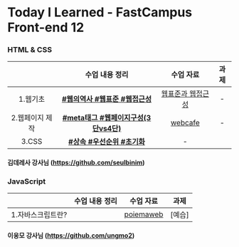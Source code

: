 # Today I Learned - FastCampus Front-end 12

###  HTML & CSS 
|  | 수업 내용 정리 | 수업 자료 | 과제 | 
|:--:|:---------:|:---:|:--:|
| 1.웹기초 | **[#웹의역사 #웹표준 #웹접근성](https://github.com/gayoungaa91/T.I.L-FDS12/blob/master/html%20%26%20css/web-basic.md)** |  [웹표준과 웹접근성](https://seulbinim.github.io/WSA/accessibility.html) | - |
| 2.웹페이지 제작 | **[#meta태그 #웹페이지구성(3단vs4단)](https://github.com/gayoungaa91/T.I.L-FDS12/blob/master/html%20%26%20css/webpage.md)** | [webcafe](https://seulbinim.github.io/exHTML5) | - |
| 3.CSS | **[#상속 #우선순위 #초기화](https://github.com/gayoungaa91/T.I.L-FDS12/blob/master/html%20%26%20css/css.md)** | - | 
#### 김데레사 강사님 (https://github.com/seulbinim)
 
 
### JavaScript 
|  | 수업 내용 정리 | 수업 자료 | 과제 |
| :------: | :------------------------:| :-------: | :---------:|
| 1.자바스크립트란? | []() | [poiemaweb](https://poiemaweb.com) | [예습] |
#### 이웅모 강사님 (https://github.com/ungmo2)
